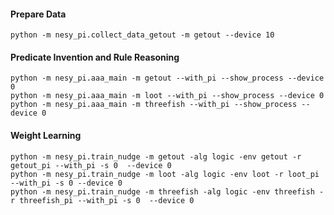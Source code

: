 
#### Prepare Data
``` 
python -m nesy_pi.collect_data_getout -m getout --device 10
```

#### Predicate Invention and Rule Reasoning
``` 
python -m nesy_pi.aaa_main -m getout --with_pi --show_process --device 0
python -m nesy_pi.aaa_main -m loot --with_pi --show_process --device 0 
python -m nesy_pi.aaa_main -m threefish --with_pi --show_process --device 0
```
#### Weight Learning
``` 
python -m nesy_pi.train_nudge -m getout -alg logic -env getout -r getout_pi --with_pi -s 0  --device 0
python -m nesy_pi.train_nudge -m loot -alg logic -env loot -r loot_pi --with_pi -s 0 --device 0
python -m nesy_pi.train_nudge -m threefish -alg logic -env threefish -r threefish_pi --with_pi -s 0  --device 0
``` 